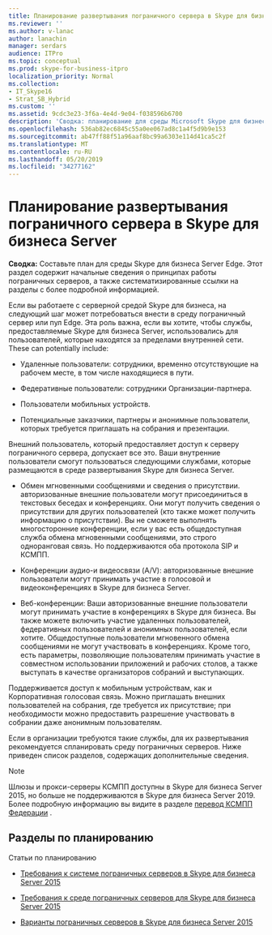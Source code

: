 ```yaml
---
title: Планирование развертывания пограничного сервера в Skype для бизнеса Server
ms.reviewer: ''
ms.author: v-lanac
author: lanachin
manager: serdars
audience: ITPro
ms.topic: conceptual
ms.prod: skype-for-business-itpro
localization_priority: Normal
ms.collection:
- IT_Skype16
- Strat_SB_Hybrid
ms.custom: ''
ms.assetid: 9cdc3e23-3f6a-4e4d-9e04-f038596b6700
description: 'Сводка: планирование для среды Microsoft Skype для бизнеса Server Edge. Этот раздел содержит начальные сведения о принципах работы пограничных серверов, а также систематизированные ссылки на разделы с более подробной информацией.'
ms.openlocfilehash: 536ab82ec6845c55a0ee067ad8c1a4f5d9b9e153
ms.sourcegitcommit: ab47ff88f51a96aaf8bc99a6303e114d41ca5c2f
ms.translationtype: MT
ms.contentlocale: ru-RU
ms.lasthandoff: 05/20/2019
ms.locfileid: "34277162"
---
```

# <a name="plan-for-edge-server-deployments-in-skype-for-business-server"></a>Планирование развертывания пограничного сервера в Skype для бизнеса Server
 
**Сводка:** Составьте план для среды Skype для бизнеса Server Edge. Этот раздел содержит начальные сведения о принципах работы пограничных серверов, а также систематизированные ссылки на разделы с более подробной информацией.
  
Если вы работаете с серверной средой Skype для бизнеса, на следующий шаг может потребоваться внести в среду пограничный сервер или пул Edge. Эта роль важна, если вы хотите, чтобы службы, предоставляемые Skype для бизнеса Server, использовались для пользователей, которые находятся за пределами внутренней сети. These can potentially include:
  
- Удаленные пользователи: сотрудники, временно отсутствующие на рабочем месте, в том числе находящиеся в пути.
    
- Федеративные пользователи: сотрудники Организации-партнера.
    
- Пользователи мобильных устройств.
    
- Потенциальные заказчики, партнеры и анонимные пользователи, которых требуется приглашать на собрания и презентации.
    
Внешний пользователь, который предоставляет доступ к серверу пограничного сервера, допускает все это. Ваши внутренние пользователи смогут пользоваться следующими службами, которые размещаются в среде развертывания Skype для бизнеса Server.
  
- Обмен мгновенными сообщениями и сведения о присутствии. авторизованные внешние пользователи могут присоединиться в текстовых беседах и конференциях. Они могут получить сведения о присутствии для других пользователей (кто также может получить информацию о присутствии). Вы не сможете выполнять многосторонние конференции, если у вас есть общедоступная служба обмена мгновенными сообщениями, это строго одноранговая связь. Но поддерживаются оба протокола SIP и КСМПП.
    
- Конференции аудио-и видеосвязи (A/V): авторизованные внешние пользователи могут принимать участие в голосовой и видеоконференциях в Skype для бизнеса Server.
    
- Веб-конференции: Ваши авторизованные внешние пользователи могут принимать участие в конференциях в Skype для бизнеса. Вы также можете включить участие удаленных пользователей, федеративных пользователей и анонимных пользователей, если хотите. Общедоступные пользователи мгновенного обмена сообщениями не могут участвовать в конференциях. Кроме того, есть параметры, позволяющие пользователям принимать участие в совместном использовании приложений и рабочих столов, а также выступать в качестве организаторов собраний и выступающих.
    
Поддерживается доступ к мобильным устройствам, как и Корпоративная голосовая связь. Можно приглашать внешних пользователей на собрания, где требуется их присутствие; при необходимости можно предоставить разрешение участвовать в собрании даже анонимным пользователям.
  
Если в организации требуются такие службы, для их развертывания рекомендуется спланировать среду пограничных серверов. Ниже приведен список разделов, содержащих дополнительные сведения.

> [!NOTE]
> Шлюзы и прокси-серверы КСМПП доступны в Skype для бизнеса Server 2015, но больше не поддерживаются в Skype для бизнеса Server 2019. Более подробную информацию вы видите в разделе [перевод КСМПП Федерации](../../../SfBServer2019/migration/migrating-xmpp-federation.md) . 
  
## <a name="planning-topics"></a>Разделы по планированию

Статьи по планированию
  
- [Требования к системе пограничных серверов в Skype для бизнеса Server 2015](system-requirements.md)
    
- [Требования к среде пограничных серверов для Skype для бизнеса Server 2015](edge-environmental-requirements.md)
    
- [Варианты пограничных серверов в Skype для бизнеса Server 2015](scenarios.md)
    

